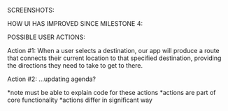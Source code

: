 SCREENSHOTS:





HOW UI HAS IMPROVED SINCE MILESTONE 4:





POSSIBLE USER ACTIONS:

Action #1:
When a user selects a destination, our app will produce a route that connects
their current location to that specified destination, providing the directions
they need to take to get to there.


Action #2:
...updating agenda?

*note must be able to explain code for these actions
*actions are part of core functionality
*actions differ in significant way
